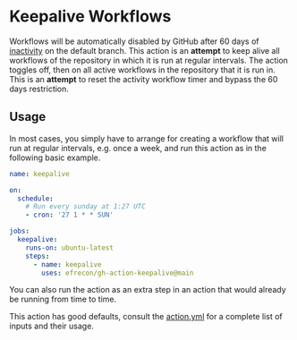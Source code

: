 # Keepalive Workflows

Workflows will be automatically disabled by GitHub after 60 days of [inactivity]
on the default branch. This action is an **attempt** to keep alive all workflows
of the repository in which it is run at regular intervals. The action toggles
off, then on all active workflows in the repository that it is run in. This is
an **attempt** to reset the activity workflow timer and bypass the 60 days
restriction.

  [inactivity]: https://docs.github.com/en/actions/managing-workflow-runs/disabling-and-enabling-a-workflow

## Usage

In most cases, you simply have to arrange for creating a workflow that will run
at regular intervals, e.g. once a week, and run this action as in the following
basic example.

```yaml
name: keepalive

on:
  schedule:
    # Run every sunday at 1:27 UTC
    - cron: '27 1 * * SUN'

jobs:
  keepalive:
    runs-on: ubuntu-latest
    steps:
      - name: keepalive
        uses: efrecon/gh-action-keepalive@main
```

You can also run the action as an extra step in an action that would already be
running from time to time.

This action has good defaults, consult the [action.yml](./action.yml) for a
complete list of inputs and their usage.
